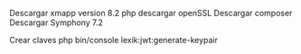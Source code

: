 Descargar xmapp version 8.2 php
descargar openSSL
Descargar composer
Descargar Symphony 7.2


Crear claves php bin/console lexik:jwt:generate-keypair
